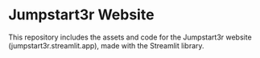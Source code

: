 # Jumpstart3r Website

This repository includes the assets and code for the Jumpstart3r website (jumpstart3r.streamlit.app), made with the Streamlit library.
